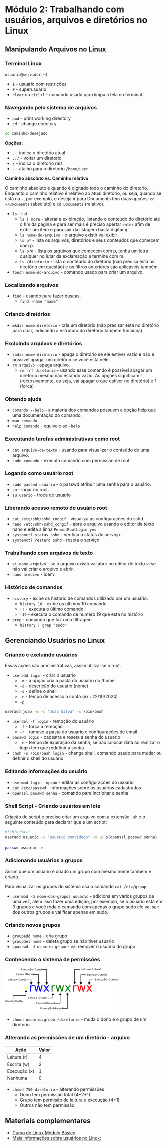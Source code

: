 # Módulo 2: Trabalhando com usuários, arquivos e diretórios no Linux

## Manipulando Arquivos no Linux

### Terminal Linux

`usuario@servidor:~$`

- `$` - usuário com restrições
- `#` - superusuário
- `clear` ou `ctrl+l` - comando usado para limpa a tela no terminal

### Navegando pelo sistema de arquivos

- `pwd` - print working directory
- `cd` - change directory

```bash
cd caminho-desejado
```

**Opções:**

- `.` - indica o diretório atual
- `../` -  voltar um diretorio
- `/` - indica o diretorio raiz
- `~` - atalho para o diretório `/home/user`

**Caminho absoluto vs. Caminho relativo**

O caminho absoluto é quando é digitado todo o caminho do diretorio. Enquanto o caminho relativo é relativo ao atual diretório, ou seja, quando se está na `~`, por exemplo, e deseja ir para Documents tem duas opções: `cd ~/Documents` (absoluto) e `cd Documents` (relativo).

- `ls` - list
  - `ls | more` - alterar a exibiração, listando o conteúdo do diretório até o fim da página e para ser mais é preciso apertar `enter` afim de exibir um item e para sair da listagem basta digitar `q`.
  - `ls nome-do-arquivo` - o arquivo existir vai exibir
  - `ls p*` - lista os arquivos, diretórios e seus conteúdos que comecem com p.
  - `ls p?m` - lista os arquivos que comecem com p, tenha um letra qualquer no lutar da exclamação e termine com m.
  - `ls /diretorio` - lista o conteúdo do diretório (não precisa está no diretório em questão) e os filtros anteriores são aplicáveis também.
- `touch nome-do-arquivo` - comando usado para criar um arquivo.

### Localizando arquivos

- `find` - usando para fazer buscas.
  - `find -name "name"`

### Criando diretórios

- `mkdir nome-diretorio` - cria um diretório (não precisar está no diretório para criar, indicando a estrutura do diretório também funciona).

### Excluindo arquivos e diretórios

- `rmdir nome-diretorio` - apaga o diretório se ele estiver vazio e não é possível apagar um diretório se você está nele.
- `rm arquivo` - apaga arquivo.
  - `rm -rf diretorio` - usando esse comando é possível apagar um diretório mesmo não estando vazio. As opções significam r (recursivamente, ou seja, vai apagar o que estiver no diretório) e f (force)

### Obtendo ajuda

- `comando --help` - a maioria dos comandos possuem a opção help que uma documentação do comando.
- `man comando`
- `help comando` - equivale ao `-help`

### Executando tarefas administrativas como root

- `cat arquivo-de-texto` - usando para visualizar o conteúdo de uma arquivo.
- `sudo comando` - executa comando com permissão de root.

### Logando como usuário root

- `sudo passwd usuario` - o passwd atribuir uma senha para o usuário.
- `su` - logar no root.
- `su usario` - troca de usuario

### Liberando acesso remoto do usuário root

- `cat /etc/shh/sshd_congif` - visualiza as configurações do sshd.
- `nano /etc/shh/sshd_congif` - abre o arquivo usando o editor de texto nano e edita a linha `PermitRootLogin yes`
- `systemctl status sshd` - verifica o status do serviço.
- `systemctl restard sshd` - reseta o serviço

### Trabalhando com arquivos de texto

- `vi nome-arquivo` - se o arquivo existir vai abrir no editor de texto vi se não vai criar o arquivo e abrir.
- `nano arquivo` - idem

### Histórico de comandos

- `history` - exibe os histório de comandos utilizado por um usuário.
  - `history 10` - exibe os ultimos 10 comando
  - `!!` - executa o último comando
  - `!19` - executa o comando de numero 19 que está no histório
- `grep` - comando que faz uma filtragem
  - `history | grep "sudo"`
  
## Gerenciando Usuários no Linux

### Criando e excluindo usuários

Essas ações são administrativas, assim utiliza-se o root.

- `useradd login` - criar o usuario
  - `-m` - a opção cria a pasta do usuario no /home
  - `-c` - descrição do usuário (nome)
  - `-s` - define o shell
  - `-e` - tempo de acesso a conta (ex.: 22/10/2024)
  - `-p`

```bash
useradd joao -m -c "João Silva" -s /bin/bash 
```

- `userdel -f login` - remoção do usuário
  - `-f` - força a remoção
  - `-r` - romeve a pasta do usuario e configurações de email
- `passwd login` - cadastra e reseta a senha do usuario
  - `-e` - tempo de expiração da senha, se não colocar data ao realizar o login tem que redefinir a senha
- `chsh -s /bin/bash login` - change shell, comando usado para mudar ou definir o shell do usuário

### Editando informações do usuário

- `usermod login -opção` - editar as configurações do usuário
- `cat /etc/passwd` - informações sobre os usuários cadastrados
- `openssl passwd senha` - comando para incripitar a senha

### Shell Script - Criando usuários em lote

Criação de script é preciso criar um arquivo com a extensão `.sh` e o seguinte conteúdo para declarar que é um script:

```bash
#!/bin/bash
useradd usuario -c "usuário convidado" -m -p $(openssl passwd senha)

passwd usuario -e

```

### Adicionando usuários a grupos

Assim que um usuario é criado um grupo com mesmo nome também é criado.

Para visualizar os grupos do sistema usa o comando `cat /etc/group`

- `usermod -G nome-dos-grupos usuario` - adiciona em vários grupos de uma vez, além isso fazer uma edição, por exemplo, se o usuario está em 3 grupos e você roda o camando com apenas o grupo sudo ele vai sair dos outros grupos e vai ficar apenas em sudo.

### Criando novos grupos

- `groupadd nome` - cria grupo
- `groupdel nome` - deleta grupo se não tiver usuario
- `gpasswd -d usuario grupo` - vai remover o usuario do grupo

### Conhecendo o sistema de permissões

![permissões](./assets/permissoes.png)

- `chown usuario:grupo /diretorio` - muda o dono e o grupo de um diretorio

### Alterando as permissões de um diretório - arquivo

| Ação         | Valor|
|--------------|------|
| Leitura (r)  | 4    |
| Escrita (w)  | 2    |
| Execução (x) | 1    |
| Nenhuma      | 0    |

- `chmod 750 diretorio` - alterando permissões
  - Dono tem permissão total (4+2+1)
  - Grupo tem permisão de leitura e execução (4+1)
  - Outros não tem permissão

## Materiais complementares

- [Curso de Linux Módulo Básico](https://www.linux.ime.usp.br/~albasalo/Apostila/apostila.pdf)
- [Mais informações sobre usuários no Linux:](https://www.infowester.com/usuarioslinux.php)
